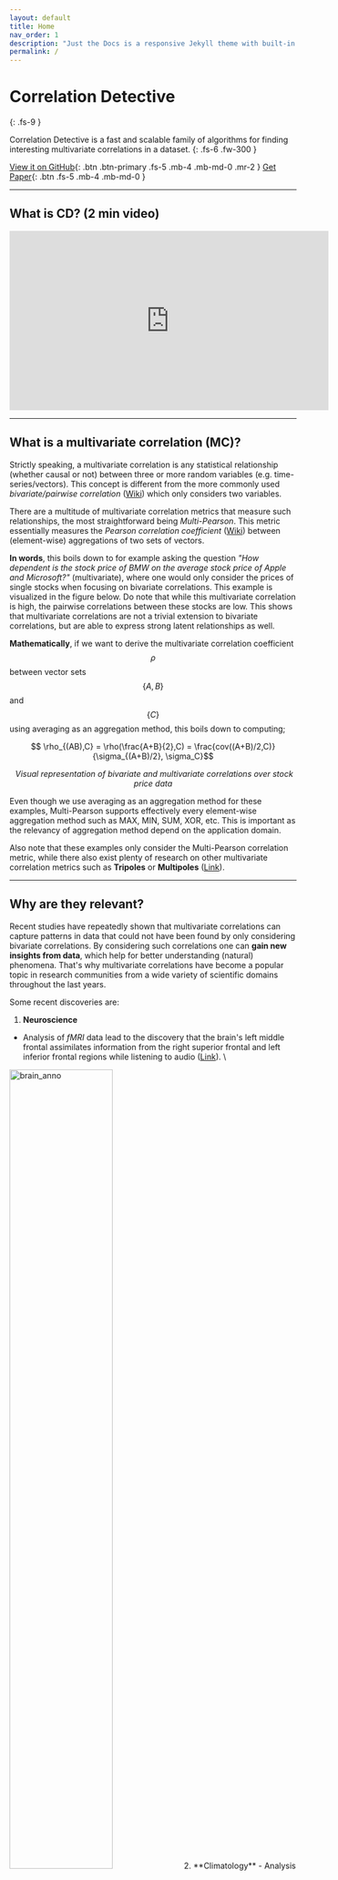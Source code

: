 ```yaml
---
layout: default
title: Home
nav_order: 1
description: "Just the Docs is a responsive Jekyll theme with built-in search that is easily customizable and hosted on GitHub Pages."
permalink: /
---
```


# Correlation Detective
{: .fs-9 }

Correlation Detective is a fast and scalable family of algorithms for finding interesting multivariate correlations in a dataset. 
{: .fs-6 .fw-300 }

[View it on GitHub](https://github.com/correlationdetective/public){: .btn .btn-primary .fs-5 .mb-4 .mb-md-0 .mr-2 }
[Get Paper](https://raw.githubusercontent.com/CorrelationDetective/public/main/Technical_Report.pdf){: .btn .fs-5 .mb-4 .mb-md-0 }

---

## What is CD? (2 min video)
<iframe width="560" height="315" src="https://www.youtube.com/embed/U7z4uyonixk" title="YouTube video player" frameborder="0" allow="accelerometer; autoplay; clipboard-write; encrypted-media; gyroscope; picture-in-picture" allowfullscreen></iframe>

--- 

## What is a multivariate correlation (MC)?
Strictly speaking, a multivariate correlation is any statistical relationship (whether causal or not) between three or more random variables (e.g. time-series/vectors). This concept is different from the more commonly used *bivariate/pairwise correlation* ([Wiki](https://en.wikipedia.org/wiki/Correlation)) which only considers two variables.

There are a multitude of multivariate correlation metrics that measure such relationships, the most straightforward being *Multi-Pearson*. This metric essentially measures the *Pearson correlation coefficient* ([Wiki](https://en.wikipedia.org/wiki/Pearson_correlation_coefficient)) between (element-wise) aggregations of two sets of vectors.

**In words**, this boils down to for example asking the question *"How dependent is the stock price of BMW on the average stock price of Apple and Microsoft?"* (multivariate), where one would only consider the prices of single stocks when focusing on bivariate correlations. This example is visualized in the figure below. Do note that while this multivariate correlation is high, the pairwise correlations between these stocks are low. This shows that multivariate correlations are not a trivial extension to bivariate correlations, but are able to express strong latent relationships as well.

**Mathematically**, if we want to derive the multivariate correlation coefficient $$\rho$$ between vector sets $$\{A,B\}$$ and $$\{C\}$$ using averaging as an aggregation method, this boils down to computing;

$$ \rho_{(AB),C} = \rho(\frac{A+B}{2},C) = \frac{cov((A+B)/2,C)}{\sigma_{(A+B)/2}, \sigma_C}$$

<p style="text-align:center">
    <img src="https://user-images.githubusercontent.com/100126005/156187992-173a4361-4fc7-4c9b-b06f-987a2cb8381b.png" alt>
    <em>Visual representation of bivariate and multivariate correlations over stock price data</em>
</p>

Even though we use averaging as an aggregation method for these examples, Multi-Pearson supports effectively every element-wise aggregation method such as MAX, MIN, SUM, XOR, etc. This is important as the relevancy of aggregation method depend on the application domain.

Also note that these examples only consider the Multi-Pearson correlation metric, while there also exist plenty of research on other multivariate correlation metrics such as **Tripoles** or **Multipoles** ([Link](https://conservancy.umn.edu/bitstream/handle/11299/216019/18-003.pdf?sequence=1)).
<!-- - Total Correlation ([Wiki](https://en.wikipedia.org/wiki/Total_correlation)) -->
<!-- - Canonical Correlation Analysis ([Wiki](https://en.wikipedia.org/wiki/Canonical_correlation)) -->
<!-- - Tripoles/Multipoles ([Link](https://conservancy.umn.edu/bitstream/handle/11299/216019/18-003.pdf?sequence=1)) -->

--- 

## Why are they relevant?
Recent studies have repeatedly shown that multivariate correlations can capture patterns in data that could not have been found by only considering bivariate correlations.
By considering such correlations one can **gain new insights from data**, which help for better understanding (natural) phenomena.
That's why multivariate correlations have become a popular topic in research communities from a wide variety of scientific domains throughout the last years.

Some recent discoveries are:
1. **Neuroscience**
  - Analysis of *fMRI* data lead to the discovery that the brain's left middle frontal assimilates information from the right superior frontal and left inferior frontal regions while listening to audio ([Link](https://conservancy.umn.edu/bitstream/handle/11299/216019/18-003.pdf?sequence=1)). \\
  <img src="https://user-images.githubusercontent.com/100126005/156396694-734db45e-890e-4cae-b6d6-f418d73e5d1f.png" alt="brain_anno" width="60%">
  <!-- ![brain_anno](https://user-images.githubusercontent.com/100126005/156396694-734db45e-890e-4cae-b6d6-f418d73e5d1f.png) -->
2. **Climatology**
  - Analysis of *Air Pressure* data lead to the discovery of led to the characterization of a new weather phenomenon and to improved climate models. Precicely, that the air pressure over the West Siberian Plain is strongly negatively correlated to the aggregated pressure levels over Darwin, Australia and Tahiti ([Link](http://users.stat.umn.edu/~chatt019//Research/Papers/JClimate17301_Liessetal_C.pdf)).
  <img src="https://user-images.githubusercontent.com/100126005/156396699-d42b033d-d9d0-4c45-bf42-0f49d5309c0d.png" alt="map_anno" width="80%">
3. **Genomics/Medicine**
  - Researchers found through analysis of *gene* data that presence of multiple RASopathy genes contributed to an elevated risk of autism spectrum disorders (ASDs) due to a phenomenon called epistasis. This phenomenon involves the dependence of the effect of a gene mutation on the presence or absence of mutations in other genes. In other words, multiple genes interact with each other which impacts the expression of a disease, while each gene individually only has weak correlation with the disease trait ([Link](https://watermark.silverchair.com/genetics0277.pdf?token=AQECAHi208BE49Ooan9kkhW_Ercy7Dm3ZL_9Cf3qfKAc485ysgAAAvgwggL0BgkqhkiG9w0BBwagggLlMIIC4QIBADCCAtoGCSqGSIb3DQEHATAeBglghkgBZQMEAS4wEQQMp9AlPV6RbDzvWWwPAgEQgIICq5VyDr1FHsXVbwEkJS0OMrpRtB1iX4f35uqgbujRldy7cMVNlKhF76T9A3OjjjITkrylUSMKXJRC2DXsDXu11OQkndAv78t5A9DqgLffELnyqxLqdhz_VFE1E03sdacI-3o1JP2S7jaeCKWEOAXtU798TIfUPEbhIyfz-55XAJvwtak_NyPg41elCkbxO0mUGeyMBfITZ5UiUurh9m8S-RCccYl1Wuw-O2m-n0G94UNJvt4JEU8hRsKwLbGZrAs1HkSERDw9aoynOf1gA9sFpE5jwPgMVoAAf5SEZPz_CqsDi5R2WS5K-mto0WfiVjNUZjNz186Jychc6Nna47Y5Mf6fDsNTTKypr7hb7NQC2J0oWA2mGEwOFrvN4I5vH4zmlxN-BYUEcp4nOJ9lOvPFNxe8FgksBpo1MXOEemT6iK5KkrsuxZidhu1b-bGXRNckFn6Gycf7WVOuMdhp-7OuYysucGN454Ietqw_TIYAPFR26qkQQDAZ-9khz9LQgyq2ThFktCzJpOZCcX_-KlReG73RrQFNep3ggr0T44QdloBYOuHf4udnwwEJ-GIUokm5fC2Tis8LXcN8QxUofMrrPQ3wN6Jqh16FzBUe5PsYet9u8qj75mBMGv9qm_MGPqJjeHmakPbBzzf5U2tWPLUWnHE9IfviKfhZEcNELFBBNMdscHsUqbClQrmZ-TMg-KMLIZFidPpX3ypvG03A6UjI7hUNfVlJwCcPmMiijxO6GWi1kPbA9jkRPqkNBKMRWHJSMa2AygJtrgued_PfkGj61UhXtvFKzCf85p6akbzx9CSJy2ZW8BJXck7CRt5rYzbyE3U0XIBkcN9fIAL2LiCVQ7krBz4xVjy4oa5qSMsXSgLXMFJgeIXaLa2xWbV2wACBTiiQRks34Cqm41CC)).
4. **Finance**
  - While part of ongoing research, multivariate correlation analysis of *stock price* data has found application in *portfolio diversification* (the act of creating a selection of stocks that minimizes risk) and *portfolio repair* (the act of finding one or more replacements of a stock in a portfolio such that it follows the old porfolio's performance as close as possible).

---

## Why Correlation Detective?
<br>
*"If MC analysis is so straightforward and valuable, why are we figuring it out just now?"*
<br>

Good question. Unfortunately, the problem with MC analysis is that it's very **computationally expensive**, meaning it takes a long time to finish. \\
This has to do with the following; 
1. MC analysis involves finding all interesting correlations in a dataset of vectors/time-series.
2. This means that one has to compute (or estimate) the correlations of all possible combinations of vectors in the dataset.
3. The total number of vector combinations in a dataset increases almost *exponentially* with the set size of such a combination.
4. Therefore, the computational effort of the analysis increases immensely if one wants to consider multivariate correlations besides the traditional bivariate correlations.

*Example:* a reasonable dataset of 1000 vectors includes around 500K unique combinations of 2 vectors. Computing the (Pearson) correlation for each combination would take around **1 second** on a strong laptop with a multithreaded algorithm. However, considering combinations of 3 vectors already involves iterating over 500 million combinations, which would take around **8 minutes**. Combinations of 4 vectors? Over one trillion combinations and an estimated computation time of over **28 hours**.

There exist other algorithms which bring these computation times down by at most one order of magnitude. However, they do not guarantee to find all interesting combinations and usually also impose constraints on the results (e.g. only consider combinations of 3 vectors that have high internal pairwise correlations).

In contrast, Correlation Detective is
1. Two orders of magnitude **faster** than baseline algorithms (see figure below for reference).
2. **Generic**; supports multiple query types, measures and *optional* constraints.
3. Has extensions that support query **approximation** and **streaming** data.

These factors make that CD now enables researchers and analysts to include MC analysis as a regular step in their workflow.

<p style="text-align:center">
  <table>
    <tr>
      <th># Variables in correlation</th>
      <th>Baseline</th>
      <th>CD</th>
    </tr>
    <tr>
      <td>2</td>
      <td>1.2 sec</td>
      <td>1.0 sec</td>
    </tr>
    <tr>
      <td>3</td>
      <td>8 min</td>
      <td>18 sec</td>
    </tr>
    <tr>
      <td>4</td>
      <td>28 h</td>
      <td>70 min</td>
    </tr>
    <tr>
      <td>5</td>
      <td>~239 days</td>
      <td>15 h</td>
    </tr>
  </table>
  <center><em>Computation times of MC analysis for a dataset of 1000 stock prices</em></center>
  <!-- <img src="https://user-images.githubusercontent.com/100126005/156346734-323b0029-e9cd-426f-a07b-5df260ca6f20.png" width="80%" alt><br> -->
</p>

---

# Demo
To provide an example of the output of CD, we run the streaming version of CD (named CDStream) on the NYSE Trade and Quote dataset ([Link](https://wrds-www.wharton.upenn.edu/pages/about/data-vendors/nyse-trade-and-quote-taq/)). This dataset contains intraday transactions data (trades and quotes) for all securities listed on the New York Stock Exchange (NYSE) and American Stock Exchange (AMEX), as well as Nasdaq National Market System (NMS) and SmallCap issues **with millisecond-level granularity**. 

We simulate a stream of this data using the provided timestamps and feed this datastream to CDStream. As per our configuration, the algorithm handles the arriving price updates in batches of one second, and updates the result set accordingly. In this case, the result set is comprised of all combinations of 3 vectors $$ a,b,c $$, such that the multivariate correlation $$ \rho_{a,AVG(b,c)} \geq 0.85 $$ over a sliding window of one hour (i.e. the prices throughout the latest hour). The figure below visualizes a subset of the output of CDStream through time.
<p style="text-align:center">
    <div width="100%" style="text-align:center">
    <img src="https://user-images.githubusercontent.com/100126005/160821647-d2813a16-bf29-4dc7-ad24-adebc7142bab.gif" alt="stock_animation">
    </div>
    <em>Animation of the result set (i.e. highly correlated triplets) when running CDStream on TAQ dataset</em>
</p>

A you can see, CDStream is able to monitor the correlations of combinations in the result set as well as identify new combinations that enter the set. This feature is essential if one wants to **analyze complex temporal relations in datasets** (i.e. correlations that exist only for some time) and/or the effect that sudden events have on correlations. Example use cases include; 
- Flash-trading (where early discovery of irregularities in the market can help traders spot
investment opportunities)
- Weather sensor networks (where measurements must be monitored and analyzed for detection of anomalous events such as storms and floods)
- Network monitoring systems (where usage information must be tracked to timely identify weak spots and DoS attacks)

Want to see a demo on your own (numerical) dataset? Contact us via [email](mailto:o.papapetrou@tue.nl?subject=Correlation Detective contact&body=Dear Correlation Detective staff). \\
Also take a look at our [mission statement](https://corrdetective.github.io/pages/about/).

<!-- ## How does CD work?
#### Coming soon -->



<!-- ## Getting started

### Dependencies

Just the Docs is built for [Jekyll](https://jekyllrb.com), a static site generator. View the [quick start guide](https://jekyllrb.com/docs/) for more information. Just the Docs requires no special plugins and can run on GitHub Pages' standard Jekyll compiler. The [Jekyll SEO Tag plugin](https://github.com/jekyll/jekyll-seo-tag) is included by default (no need to run any special installation) to inject SEO and open graph metadata on docs pages. For information on how to configure SEO and open graph metadata visit the [Jekyll SEO Tag usage guide](https://jekyll.github.io/jekyll-seo-tag/usage/).

### Quick start: Use as a GitHub Pages remote theme

1. Add Just the Docs to your Jekyll site's `_config.yml` as a [remote theme](https://blog.github.com/2017-11-29-use-any-theme-with-github-pages/)
```yaml
remote_theme: pmarsceill/just-the-docs
```
<small>You must have GitHub Pages enabled on your repo, one or more Markdown files, and a `_config.yml` file. [See an example repository](https://github.com/pmarsceill/jtd-remote)</small>

### Local installation: Use the gem-based theme

1. Install the Ruby Gem
```bash
$ gem install just-the-docs
```
```yaml
# .. or add it to your your Jekyll site’s Gemfile
gem "just-the-docs"
```
2. Add Just the Docs to your Jekyll site’s `_config.yml`
```yaml
theme: "just-the-docs"
```
3. _Optional:_ Initialize search data (creates `search-data.json`)
```bash
$ bundle exec just-the-docs rake search:init
```
3. Run you local Jekyll server
```bash
$ jekyll serve
```
```bash
# .. or if you're using a Gemfile (bundler)
$ bundle exec jekyll serve
```
4. Point your web browser to [http://localhost:4000](http://localhost:4000)

If you're hosting your site on GitHub Pages, [set up GitHub Pages and Jekyll locally](https://help.github.com/en/articles/setting-up-your-github-pages-site-locally-with-jekyll) so that you can more easily work in your development environment.

### Configure Just the Docs

- [See configuration options]({{ site.baseurl }}{% link docs/configuration.md %})

---

## About the project

Just the Docs is &copy; 2017-{{ "now" | date: "%Y" }} by [Patrick Marsceill](http://patrickmarsceill.com).

### License

Just the Docs is distributed by an [MIT license](https://github.com/pmarsceill/just-the-docs/tree/master/LICENSE.txt).

### Contributing

When contributing to this repository, please first discuss the change you wish to make via issue,
email, or any other method with the owners of this repository before making a change. Read more about becoming a contributor in [our GitHub repo](https://github.com/pmarsceill/just-the-docs#contributing).

#### Thank you to the contributors of Just the Docs!

<ul class="list-style-none">
{% for contributor in site.github.contributors %}
  <li class="d-inline-block mr-1">
     <a href="{{ contributor.html_url }}"><img src="{{ contributor.avatar_url }}" width="32" height="32" alt="{{ contributor.login }}"/></a>
  </li>
{% endfor %}
</ul>

### Code of Conduct

Just the Docs is committed to fostering a welcoming community.

[View our Code of Conduct](https://github.com/pmarsceill/just-the-docs/tree/master/CODE_OF_CONDUCT.md) on our GitHub repository. -->

